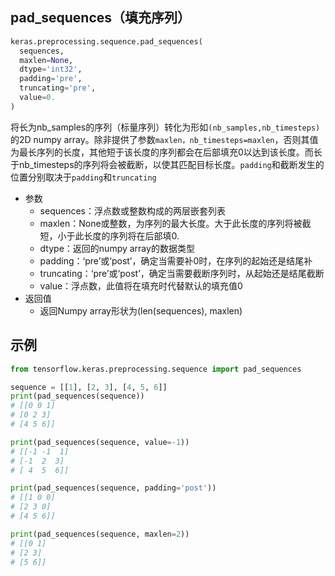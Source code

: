 ## pad_sequences（填充序列）

```python
keras.preprocessing.sequence.pad_sequences(
  sequences, 
  maxlen=None, 
  dtype='int32', 
  padding='pre', 
  truncating='pre', 
  value=0.
)

```

将长为nb_samples的序列（标量序列）转化为形如`(nb_samples,nb_timesteps)`的2D numpy array。除非提供了参数`maxlen，nb_timesteps=maxlen`，否则其值为最长序列的长度，其他短于该长度的序列都会在后部填充0以达到该长度。而长于nb_timesteps的序列将会被截断，以使其匹配目标长度。`padding`和截断发生的位置分别取决于`padding`和`truncating`

+ 参数
  + sequences：浮点数或整数构成的两层嵌套列表
  + maxlen：None或整数，为序列的最大长度。大于此长度的序列将被截短，小于此长度的序列将在后部填0.
  + dtype：返回的numpy array的数据类型
  + padding：‘pre’或‘post’，确定当需要补0时，在序列的起始还是结尾补
  + truncating：‘pre’或‘post’，确定当需要截断序列时，从起始还是结尾截断
  + value：浮点数，此值将在填充时代替默认的填充值0
+ 返回值
  + 返回Numpy array形状为(len(sequences), maxlen)


## 示例

```python
from tensorflow.keras.preprocessing.sequence import pad_sequences

sequence = [[1], [2, 3], [4, 5, 6]]
print(pad_sequences(sequence))
# [[0 0 1]
# [0 2 3]
# [4 5 6]]

print(pad_sequences(sequence, value=-1))
# [[-1 -1  1]
# [-1  2  3]
# [ 4  5  6]]

print(pad_sequences(sequence, padding='post'))
# [[1 0 0]
# [2 3 0]
# [4 5 6]]

print(pad_sequences(sequence, maxlen=2))
# [[0 1]
# [2 3]
# [5 6]]



```